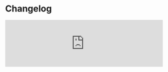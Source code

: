 # Changelog <a href="https://www.eblasoft.com.tr/espocrm-extension-page/stream-plus" target="_blank" id="ext-version" data-id="63495a03a3a8bfd09"></a>

<iframe width="100%" scrolling="yes" frameborder="0" class="changelog" src="https://crm.eblasoft.com.tr/?entryPoint=changeLog&exId=63495a03a3a8bfd09" allowfullscreen></iframe>